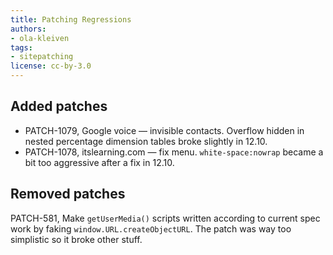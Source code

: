 ```yaml
---
title: Patching Regressions
authors:
- ola-kleiven
tags:
- sitepatching
license: cc-by-3.0
---
```


## Added patches

- PATCH-1079, Google voice — invisible contacts. Overflow hidden in nested percentage dimension tables broke slightly in 12.10.
- PATCH-1078, itslearning.com — fix menu. `white-space:nowrap` became a bit too aggressive after a fix in 12.10.

## Removed patches

PATCH-581, Make `getUserMedia()` scripts written according to current spec work by faking `window.URL.createObjectURL`. The patch was way too simplistic so it broke other stuff.
